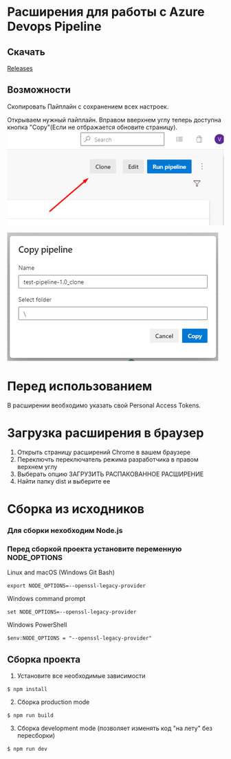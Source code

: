 # Расширения для работы с Azure Devops Pipeline

## Скачать

[Releases](https://gitlab.com/Classik/azp_helper/-/releases)

## Возможности 

Скопировать Пайплайн с сохранением всех настроек.

Открываем нужный пайплайн. Вправом вверхнем углу теперь доступна кнопка "Copy"(Если не отбражается обновите страницу).
![](/src/img/Screenshot_2.png)

![](/src/img/Screenshot_1.png)


# Перед использованием
В расширении веобходимо указать свой Personal Access Tokens.

# Загрузка расширения в браузер
1. Открыть страницу расширений Chrome в вашем браузере
2. Переключть переключатель режима разработчика в правом верхнем углу
3. Выберать опцию ЗАГРУЗИТЬ РАСПАКОВАННОЕ РАСШИРЕНИЕ
4. Найти папку dist и выберите ее


# Сборка из исходников

### Для сборки нехобходим Node.js ###

### Перед сборкой проекта установите переменную NODE_OPTIONS

Linux and macOS (Windows Git Bash)
```
export NODE_OPTIONS=--openssl-legacy-provider
````
Windows command prompt
```
set NODE_OPTIONS=--openssl-legacy-provider
```

Windows PowerShell
```
$env:NODE_OPTIONS = "--openssl-legacy-provider"
```

## Сборка проекта
1. Установите все необходимые зависимости
```
$ npm install
```

2. Сборка production mode
```
$ npm run build
```

3. Сборка development mode (позволяет изменять код "на лету" без пересборки)
```
$ npm run dev
```

